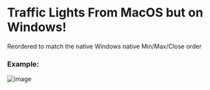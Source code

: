 # Traffic Lights From MacOS but on Windows!

Reordered to match the native Windows native Min/Max/Close order
### Example:
![image](https://github.com/dyerbetes/assets/blob/main/image.png)
